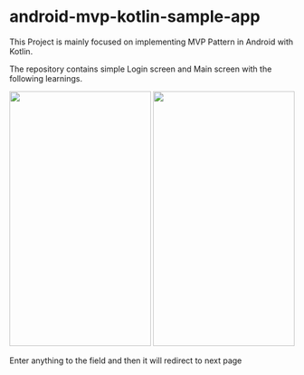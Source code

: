 # android-mvp-kotlin-sample-app
This Project is mainly focused on implementing MVP Pattern in Android with Kotlin.

The repository contains simple Login screen and Main screen with the following learnings.

<img src="https://user-images.githubusercontent.com/68017899/87057470-88ebfe00-c224-11ea-82e1-09009f3280fb.png" width="250" height="450">                         <img src="https://user-images.githubusercontent.com/68017899/87055972-9c966500-c222-11ea-933a-46997a10c33b.png" width="250" height="450">

Enter anything to the field and then it will redirect to next page
